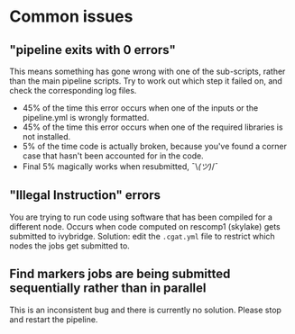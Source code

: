# Common issues

## "pipeline exits with 0 errors"

This means something has gone wrong with one of the sub-scripts, rather than the main pipeline scripts.
Try to work out which step it failed on, and check the corresponding log files.

- 45% of the time this error occurs when one of the inputs or the pipeline.yml is wrongly formatted.
- 45% of the time this error occurs when one of the required libraries is not installed.
- 5% of the time code is actually broken, because you've found a corner case that hasn't been accounted for in the code.
- Final 5% magically works when resubmitted, ¯\\_(ツ)_/¯

## "Illegal Instruction" errors

You are trying to run code using software that has been compiled for a different node.
Occurs when code computed on rescomp1 (skylake) gets submitted to ivybridge.
Solution: edit the `.cgat.yml` file to restrict which nodes the jobs get submitted to.

## Find markers jobs are being submitted sequentially rather than in parallel

This is an inconsistent bug and there is currently no solution.
Please stop and restart the pipeline.
